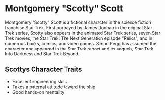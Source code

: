 # Montgomery "Scotty" Scott

Montgomery "Scotty" Scott is a fictional character in the science fiction franchise Star Trek. First portrayed by James Doohan in the original Star Trek series, Scotty also appears in the animated Star Trek series, seven Star Trek movies, the Star Trek: The Next Generation episode "Relics", and in numerous books, comics, and video games. Simon Pegg has assumed the character and appeared in the Star Trek reboot and its sequels, Star Trek Into Darkness and Star Trek Beyond.

## Scottys Character Traits
* Excellent engineering skills
* Takes a paternal attitude toward the ship
* Good hands-on mentality
